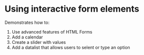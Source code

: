 # Using interactive form elements

Demonstrates how to:

1. Use advanced features of HTML Forms
2. Add a calendar
3. Create a slider with values
4. Add a datalist that allows users to selent or type an option
